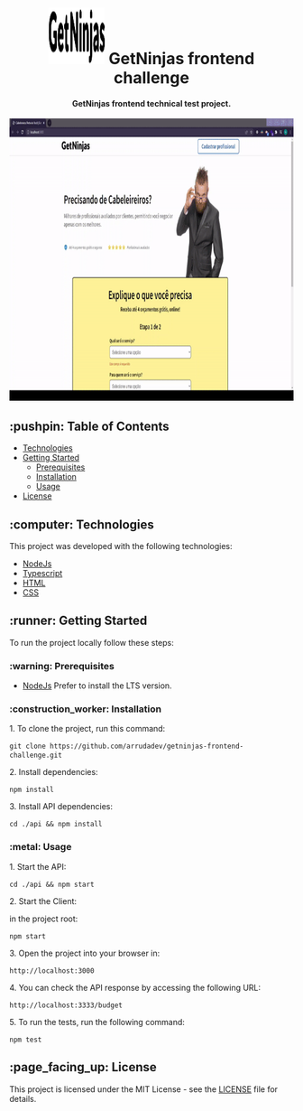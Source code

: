 <h1 align="center">
  <div style="display: inline-block;">
    <img src="https://raw.githubusercontent.com/arrudadev/getninjas-frontend-challenge/main/.github/assets/logo.svg" height="100" width="100" alt="GetNinjas" />
  </div>
  GetNinjas frontend challenge
  <br>
</h1>

<h4 align="center">GetNinjas frontend technical test project.</h4>

<img src="https://raw.githubusercontent.com/arrudadev/getninjas-frontend-challenge/main/.github/assets/cover.gif" height="500" width="100%" alt="cover" />

<h2 id="table-of-contents"> :pushpin: Table of Contents</h2>

* [Technologies](#technologies)
* [Getting Started](#getting-started)
   * [Prerequisites](#prerequisites)
   * [Installation](#installation)
   * [Usage](#usage)
* [License](#license)

<h2 id="technologies"> :computer: Technologies</h2>

This project was developed with the following technologies:

- [NodeJs](https://nodejs.dev/)
- [Typescript](https://www.typescriptlang.org/)
- [HTML](https://developer.mozilla.org/pt-BR/docs/Web/HTML)
- [CSS](https://developer.mozilla.org/pt-BR/docs/Web/CSS)

<h2 id="getting-started"> :runner: Getting Started</h2>

<p align="justify">
  To run the project locally follow these steps:
</p>

<h3 id="prerequisites"> :warning: Prerequisites</h3>

- [NodeJs](https://nodejs.dev/) Prefer to install the LTS version.

<h3 id="installation"> :construction_worker: Installation</h3>

<p align="justify">
  1. To clone the project, run this command:
</p>

```
git clone https://github.com/arrudadev/getninjas-frontend-challenge.git
```
<p align="justify">
  2. Install dependencies:
</p>

```
npm install
```

<p align="justify">
  3. Install API dependencies:
</p>

```
cd ./api && npm install
```

<h3 id="usage"> :metal: Usage</h3>

<p align="justify">
  1. Start the API:
</p>

```
cd ./api && npm start
```

<p align="justify">
  2. Start the Client:
</p>

in the project root:

```
npm start
```

<p align="justify">
  3. Open the project into your browser in:
</p>

```
http://localhost:3000
```

<p align="justify">
  4. You can check the API response by accessing the following URL:
</p>

```
http://localhost:3333/budget
```

<p align="justify">
  5. To run the tests, run the following command:
</p>

```
npm test
```

<h2 id="license"> :page_facing_up: License</h2>

This project is licensed under the MIT License - see the [LICENSE](LICENSE) file for details.
